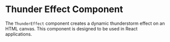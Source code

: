 # Thunder Effect Component

The `ThunderEffect` component creates a dynamic thunderstorm effect on an HTML canvas. This component is designed to be used in React applications.
